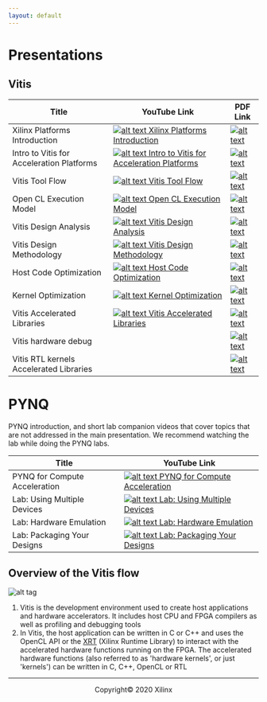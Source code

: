 ```yaml
---
layout: default
---
```


# Presentations

## Vitis

| Title | YouTube Link | PDF Link |
| --- | --- | ---- |
| Xilinx Platforms Introduction | [![alt text](assets/images/youtube.png) Xilinx Platforms Introduction](https://youtu.be/sb9qcgOcTDY) | [![alt text](images/pdf.png)](https://www.xilinx.com/support/documentation/university/Vitis-Workshops/2019_2/xilinx_platforms_introduction.pdf) |
| Intro to Vitis for Acceleration Platforms | [![alt text](assets/images/youtube.png) Intro to Vitis for Acceleration Platforms](https://youtu.be/t6CvKG0NzcM) | [![alt text](images/pdf.png)](https://www.xilinx.com/support/documentation/university/Vitis-Workshops/2019_2/vitis_introduction.pdf) |
| Vitis Tool Flow | [![alt text](assets/images/youtube.png) Vitis Tool Flow](https://youtu.be/ObfOSltWWEM) | [![alt text](images/pdf.png)](https://www.xilinx.com/support/documentation/university/Vitis-Workshops/2019_2/vitis_toolflow.pdf) |
| Open CL Execution Model | [![alt text](assets/images/youtube.png) Open CL Execution Model](https://youtu.be/z1Yk6jctJeY) | [![alt text](images/pdf.png)](https://www.xilinx.com/support/documentation/university/Vitis-Workshops/2019_2/vitis_opencl_execution_model.pdf) |
| Vitis Design Analysis | [![alt text](assets/images/youtube.png) Vitis Design Analysis](https://youtu.be/N941PGe9q_c) | [![alt text](images/pdf.png)](https://www.xilinx.com/support/documentation/university/Vitis-Workshops/2019_2/vitis_design_analysis.pdf) |
| Vitis Design Methodology | [![alt text](assets/images/youtube.png) Vitis Design Methodology](https://youtu.be/W-O66ASW_ls) | [![alt text](images/pdf.png)](https://www.xilinx.com/support/documentation/university/Vitis-Workshops/2019_2/vitis_design_methodology.pdf) |
| Host Code Optimization | [![alt text](assets/images/youtube.png) Host Code Optimization](https://youtu.be/6SqQ-tgMREg) | [![alt text](images/pdf.png)](https://www.xilinx.com/support/documentation/university/Vitis-Workshops/2019_2/vitis_host_code_optimization.pdf) |
| Kernel Optimization | [![alt text](assets/images/youtube.png) Kernel Optimization](https://youtu.be/BD7nXF0umpo) | [![alt text](images/pdf.png)](https://www.xilinx.com/support/documentation/university/Vitis-Workshops/2019_2/vitis_kernel_optimizations.pdf) |
| Vitis Accelerated Libraries | [![alt text](assets/images/youtube.png) Vitis Accelerated Libraries](https://youtu.be/bqttBaih_Ao) | [![alt text](images/pdf.png)](https://www.xilinx.com/support/documentation/university/Vitis-Workshops/2019_2/vitis_accelerated_libraries.pdf) |
| Vitis hardware debug |   | [![alt text](images/pdf.png)](https://www.xilinx.com/support/documentation/university/Vitis-Workshops/2019_2/vitis_hardware_debug.pdf)|
| Vitis RTL kernels Accelerated Libraries  |   | [![alt text](images/pdf.png)](https://www.xilinx.com/support/documentation/university/Vitis-Workshops/2019_2/vitis_rtl_kernels.pdf) |

# PYNQ

PYNQ introduction, and short lab companion videos that cover topics that are not addressed in the main presentation. We recommend watching the lab while doing the PYNQ labs.

| Title | YouTube Link |
| --- | --- |
| PYNQ for Compute Acceleration | [![alt text](assets/images/youtube.png) PYNQ for Compute Acceleration](https://youtu.be/WgA_FgO_rAo) |
| Lab: Using Multiple Devices | [![alt text](assets/images/youtube.png) Lab: Using Multiple Devices](https://youtu.be/tk2XDW-Hpco)|
| Lab: Hardware Emulation | [![alt text](assets/images/youtube.png) Lab: Hardware Emulation](https://youtu.be/ylVEo0d83iM)|
| Lab: Packaging Your Designs | [![alt text](assets/images/youtube.png) Lab: Packaging Your Designs](https://youtu.be/S2oSliWHpsA)|

## Overview of the Vitis flow

![alt tag](./images/vitis_flow.png)


1. Vitis is the development environment used to create host applications and hardware accelerators. It includes host CPU and FPGA compilers as well as profiling and debugging tools
2. In Vitis, the host application can be written in C or C++ and uses the OpenCL API or the [XRT](https://github.com/Xilinx/XRT) (Xilinx Runtime Library) to interact with the accelerated hardware functions running on the FPGA. The accelerated hardware functions (also referred to as 'hardware kernels', or just 'kernels') can be written in C, C++, OpenCL or RTL

---------------------------------------
<p align="center">Copyright&copy; 2020 Xilinx</p>